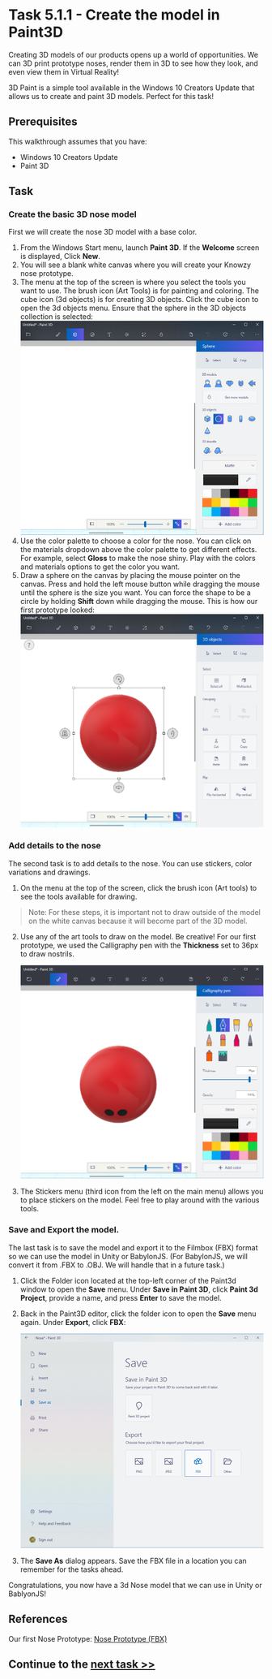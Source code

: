 # Task 5.1.1 - Create the model in Paint3D

Creating 3D models of our products opens up a world of opportunities. We can 3D print prototype noses, render them in 3D to see how they look, and even view them in Virtual Reality!

3D Paint is a simple tool available in the Windows 10 Creators Update that allows us to create and paint 3D models. Perfect for this task!

## Prerequisites

This walkthrough assumes that you have:
* Windows 10 Creators Update
* Paint 3D

## Task

### Create the basic 3D nose model

First we will create the nose 3D model with a base color.

1. From the Windows Start menu, launch **Paint 3D**. If the **Welcome** screen is displayed, Click **New**.
2. You will see a blank white canvas where you will create your Knowzy nose prototype.
3. The menu at the top of the screen is where you select the tools you want to use. The brush icon (Art Tools) is for painting and coloring. The cube icon (3d objects) is for creating 3D objects. Click the cube icon to open the 3d objects menu. Ensure that the sphere in the 3D objects collection is selected:
    ![3D objects tool](images/511_1.png)
4. Use the color palette to choose a color for the nose. You can click on the materials dropdown above the color palette to get different effects. For example, select **Gloss** to make the nose shiny. Play with the colors and materials options to get the color you want.
5. Draw a sphere on the canvas by placing the mouse pointer on the canvas. Press and hold the left mouse button while dragging the mouse until the sphere is the size you want. You can force the shape to be a circle by holding **Shift** down while dragging the mouse. This is how our first prototype looked:
    ![Base nose](images/511_2.png)


### Add details to the nose

The second task is to add details to the nose. You can use stickers, color variations and drawings.
1. On the menu at the top of the screen, click the brush icon (Art tools) to see the tools available for drawing.
> Note: For these steps, it is important not to draw outside of the model on the white canvas because it will become part of the 3D model.

2. Use any of the art tools to draw on the model. Be creative! For our first prototype, we used the Calligraphy pen with the **Thickness** set to 36px to draw nostrils.

    ![Adding color](images/511_3.png)

3. The Stickers menu (third icon from the left on the main menu) allows you to place stickers on the model. Feel free to play around with the various tools.

### Save and Export the model.

The last task is to save the model and export it to the Filmbox (FBX) format so we can use the model in Unity or BabylonJS. (For BabylonJS, we will convert it from .FBX to .OBJ. We will handle that in a future task.)

1. Click the Folder icon located at the top-left corner of the Paint3d window to open the **Save** menu. Under **Save in Paint 3D**, click **Paint 3d Project**, provide a name, and press **Enter** to save the model.
2. Back in the Paint3D editor, click the folder icon to open the **Save** menu again. Under **Export**, click **FBX**:

    ![Export as FBX](images/511_4.png)

3. The **Save As** dialog appears. Save the FBX file in a location you can remember for the tasks ahead.

Congratulations, you now have a 3d Nose model that we can use in Unity or BablyonJS!

## References
Our first Nose Prototype:
[Nose Prototype (FBX)](./Reference/NosePrototype.fbx)

## Continue to the [next task >> ](512a_Unity.md)
